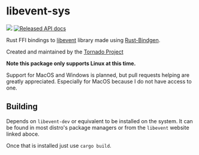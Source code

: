 # libevent-sys
[![](https://meritbadge.herokuapp.com/libevent-sys)](https://crates.io/crates/libevent-sys)
[![Released API docs](https://docs.rs/libevent-sys/badge.svg)](https://docs.rs/libevent-sys)

Rust FFI bindings to [libevent](https://libevent.org/) library made using [Rust-Bindgen](https://github.com/rust-lang/rust-bindgen).

Created and maintained by the [Tornado Project](https://gitlab.com/tornado-torrent/)

**Note this package only supports Linux at this time.**

Support for MacOS and Windows is planned, but pull requests helping
are greatly appreciated.
Especially for MacOS because I do not have access to one.

## Building
Depends on `libevent-dev` or equivalent to be installed on the system.
It can be found in most distro's package managers or from the `libevent`
website linked aboce.

Once that is installed just use `cargo build`.
